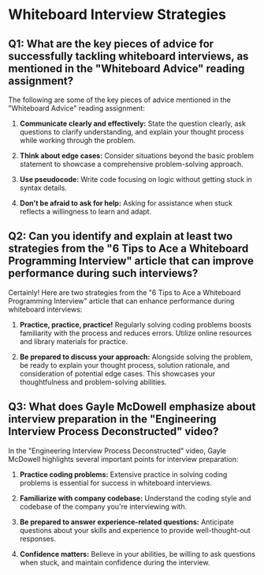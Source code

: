 # Whiteboard Interview Strategies

## Q1: What are the key pieces of advice for successfully tackling whiteboard interviews, as mentioned in the "Whiteboard Advice" reading assignment?

The following are some of the key pieces of advice mentioned in the "Whiteboard Advice" reading assignment:

1. **Communicate clearly and effectively:** State the question clearly, ask questions to clarify understanding, and explain your thought process while working through the problem.

2. **Think about edge cases:** Consider situations beyond the basic problem statement to showcase a comprehensive problem-solving approach.

3. **Use pseudocode:** Write code focusing on logic without getting stuck in syntax details.

4. **Don't be afraid to ask for help:** Asking for assistance when stuck reflects a willingness to learn and adapt.

## Q2: Can you identify and explain at least two strategies from the "6 Tips to Ace a Whiteboard Programming Interview" article that can improve performance during such interviews?

Certainly! Here are two strategies from the "6 Tips to Ace a Whiteboard Programming Interview" article that can enhance performance during whiteboard interviews:

1. **Practice, practice, practice!** Regularly solving coding problems boosts familiarity with the process and reduces errors. Utilize online resources and library materials for practice.

2. **Be prepared to discuss your approach:** Alongside solving the problem, be ready to explain your thought process, solution rationale, and consideration of potential edge cases. This showcases your thoughtfulness and problem-solving abilities.

## Q3: What does Gayle McDowell emphasize about interview preparation in the "Engineering Interview Process Deconstructed" video?

In the "Engineering Interview Process Deconstructed" video, Gayle McDowell highlights several important points for interview preparation:

1. **Practice coding problems:** Extensive practice in solving coding problems is essential for success in whiteboard interviews.

2. **Familiarize with company codebase:** Understand the coding style and codebase of the company you're interviewing with.

3. **Be prepared to answer experience-related questions:** Anticipate questions about your skills and experience to provide well-thought-out responses.

4. **Confidence matters:** Believe in your abilities, be willing to ask questions when stuck, and maintain confidence during the interview.

